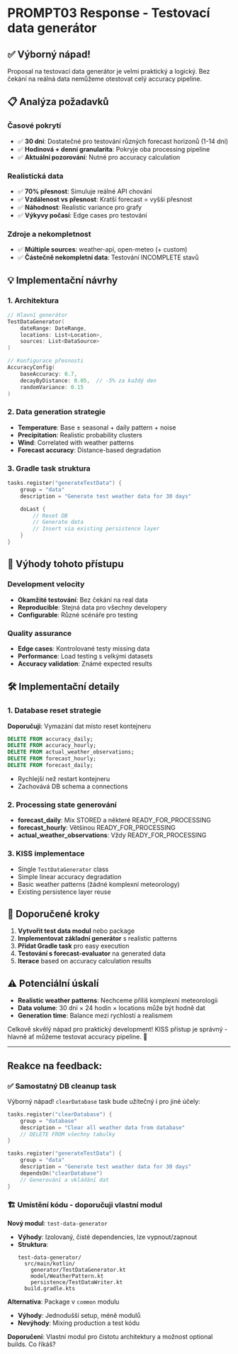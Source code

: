# PROMPT03 Response - Testovací data generátor

## ✅ Výborný nápad!

Proposal na testovací data generátor je velmi praktický a logický. Bez čekání na reálná data nemůžeme otestovat celý accuracy pipeline.

## 📋 Analýza požadavků

### Časové pokrytí
- ✅ **30 dní**: Dostatečné pro testování různých forecast horizonů (1-14 dní)
- ✅ **Hodinová + denní granularita**: Pokryje oba processing pipeline
- ✅ **Aktuální pozorování**: Nutné pro accuracy calculation

### Realistická data
- ✅ **70% přesnost**: Simuluje reálné API chování
- ✅ **Vzdálenost vs přesnost**: Kratší forecast = vyšší přesnost
- ✅ **Náhodnost**: Realistic variance pro grafy
- ✅ **Výkyvy počasí**: Edge cases pro testování

### Zdroje a nekompletnost
- ✅ **Múltiple sources**: weather-api, open-meteo (+ custom)
- ✅ **Částečně nekompletní data**: Testování INCOMPLETE stavů

## 💡 Implementační návrhy

### 1. Architektura
```kotlin
// Hlavní generátor
TestDataGenerator(
    dateRange: DateRange,
    locations: List<Location>,
    sources: List<DataSource>
)

// Konfigurace přesnosti
AccuracyConfig(
    baseAccuracy: 0.7,
    decayByDistance: 0.05,  // -5% za každý den
    randomVariance: 0.15
)
```

### 2. Data generation strategie
- **Temperature**: Base ± seasonal + daily pattern + noise
- **Precipitation**: Realistic probability clusters
- **Wind**: Correlated with weather patterns
- **Forecast accuracy**: Distance-based degradation

### 3. Gradle task struktura
```kotlin
tasks.register("generateTestData") {
    group = "data"
    description = "Generate test weather data for 30 days"

    doLast {
        // Reset DB
        // Generate data
        // Insert via existing persistence layer
    }
}
```

## 🎯 Výhody tohoto přístupu

### Development velocity
- **Okamžité testování**: Bez čekání na real data
- **Reproducible**: Stejná data pro všechny developery
- **Configurable**: Různé scénáře pro testing

### Quality assurance
- **Edge cases**: Kontrolované testy missing data
- **Performance**: Load testing s velkými datasets
- **Accuracy validation**: Známé expected results

## 🛠 Implementační detaily

### 1. Database reset strategie
**Doporučuji**: Vymazání dat místo reset kontejneru
```sql
DELETE FROM accuracy_daily;
DELETE FROM accuracy_hourly;
DELETE FROM actual_weather_observations;
DELETE FROM forecast_hourly;
DELETE FROM forecast_daily;
```
- Rychlejší než restart kontejneru
- Zachovává DB schema a connections

### 2. Processing state generování
- **forecast_daily**: Mix STORED a některé READY_FOR_PROCESSING
- **forecast_hourly**: Většinou READY_FOR_PROCESSING
- **actual_weather_observations**: Vždy READY_FOR_PROCESSING

### 3. KISS implementace
- Single `TestDataGenerator` class
- Simple linear accuracy degradation
- Basic weather patterns (žádné komplexní meteorology)
- Existing persistence layer reuse

## 🚀 Doporučené kroky

1. **Vytvořit test data modul** nebo package
2. **Implementovat základní generátor** s realistic patterns
3. **Přidat Gradle task** pro easy execution
4. **Testování s forecast-evaluator** na generated data
5. **Iterace** based on accuracy calculation results

## ⚠️ Potenciální úskalí

- **Realistic weather patterns**: Nechceme příliš komplexní meteorologii
- **Data volume**: 30 dní × 24 hodin × locations může být hodně dat
- **Generation time**: Balance mezi rychlostí a realismem

Celkově skvělý nápad pro praktický development! KISS přístup je správný - hlavně ať můžeme testovat accuracy pipeline. 🎯

-------------------------
## Reakce na feedback:

### ✅ Samostatný DB cleanup task
Výborný nápad! `clearDatabase` task bude užitečný i pro jiné účely:

```kotlin
tasks.register("clearDatabase") {
    group = "database"
    description = "Clear all weather data from database"
    // DELETE FROM všechny tabulky
}

tasks.register("generateTestData") {
    group = "data"
    description = "Generate test weather data for 30 days"
    dependsOn("clearDatabase")
    // Generování a vkládání dat
}
```

### 🏗 Umístění kódu - doporučuji vlastní modul

**Nový modul**: `test-data-generator`
- **Výhody**: Izolovaný, čisté dependencies, lze vypnout/zapnout
- **Struktura**:
  ```
  test-data-generator/
    src/main/kotlin/
      generator/TestDataGenerator.kt
      model/WeatherPattern.kt
      persistence/TestDataWriter.kt
    build.gradle.kts
  ```

**Alternativa**: Package v `common` modulu
- **Výhody**: Jednodušší setup, méně modulů
- **Nevýhody**: Mixing production a test kódu

**Doporučení**: Vlastní modul pro čistotu architektury a možnost optional builds. Co říkáš?